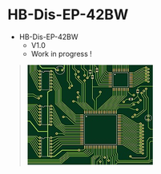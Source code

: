 # HB-Dis-EP-42BW

+ HB-Dis-EP-42BW
	+ V1.0
	+ Work in progress !
>![](https://github.com/Backkevin/My_Homematic_Project/blob/master/HB-Dis-EP-42BW/IMAGE/Default.jpg)

